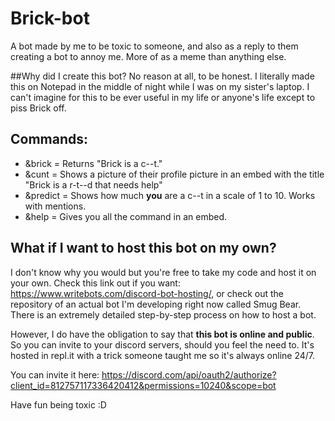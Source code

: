 # Brick-bot
A bot made by me to be toxic to someone, and also as a reply to them creating a bot to annoy me. More of as a meme than anything else. 

##Why did I create this bot?
No reason at all, to be honest. I literally made this on Notepad in the middle of night while I was on my sister's laptop. I can't imagine for this to be ever useful in my life or anyone's life except to piss Brick off. 

## Commands:
* &brick = Returns "Brick is a c--t."
* &cunt = Shows a picture of their profile picture in an embed with the title "Brick is a r-t--d that needs help"
* &predict = Shows how much **you** are a c--t in a scale of 1 to 10. Works with mentions.
* &help = Gives you all the command in an embed.

## What if I want to host this bot on my own?
I don't know why you would but you're free to take my code and host it on your own. Check this link out if you want: https://www.writebots.com/discord-bot-hosting/, or check out the repository of an actual bot I'm developing right now called Smug Bear. There is an extremely detailed step-by-step process on how to host a bot. 

However, I do have the obligation to say that **this bot is online and public**. So you can invite to your discord servers, should you feel the need to. It's hosted in repl.it with a trick someone taught me so it's always online 24/7.

You can invite it here: https://discord.com/api/oauth2/authorize?client_id=812757117336420412&permissions=10240&scope=bot

Have fun being toxic :D
